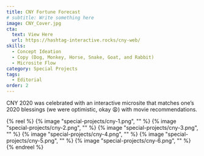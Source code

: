 ```yaml
---
title: CNY Fortune Forecast
# subtitle: Write something here
image: CNY_Cover.jpg
cta:
  text: View Here
  url: https://hashtag-interactive.rocks/cny-web/
skills:
  - Concept Ideation
  - Copy (Dog, Monkey, Horse, Snake, Goat, and Rabbit)
  - Microsite Flow
category: Special Projects
tags:
  - Editorial
order: 2
---
```


CNY 2020 was celebrated with an interactive microsite that matches one’s 2020 blessings (we were optimistic, okay 😩)  with movie recommendations.

{% reel %}
  {% image "special-projects/cny-1.png", "" %}
  {% image "special-projects/cny-2.png", "" %}
  {% image "special-projects/cny-3.png", "" %}
  {% image "special-projects/cny-4.png", "" %}
  {% image "special-projects/cny-5.png", "" %}
  {% image "special-projects/cny-6.png", "" %}
{% endreel %}
